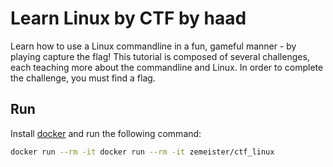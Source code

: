 # Learn Linux by CTF by haad

Learn how to use a Linux commandline in a fun, gameful manner - by playing capture the flag!
This tutorial is composed of several challenges, each teaching more about the commandline and Linux.
In order to complete the challenge, you must find a flag.

## Run

Install [docker](https://hub.docker.com/) and run the following command:
```bash
docker run --rm -it docker run --rm -it zemeister/ctf_linux
```
